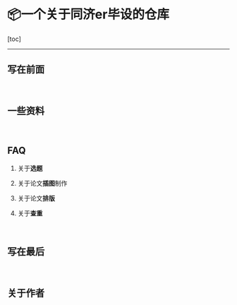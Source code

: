 # 📦一个关于同济er毕设的仓库

[toc]

------

## 写在前面



<br/>

## 一些资料



<br/>

## FAQ

1. 关于**选题**



2. 关于论文**插图**制作



3. 关于论文**排版**



4. 关于**查重**



<br/>

## 写在最后



<br/>

## 关于作者
